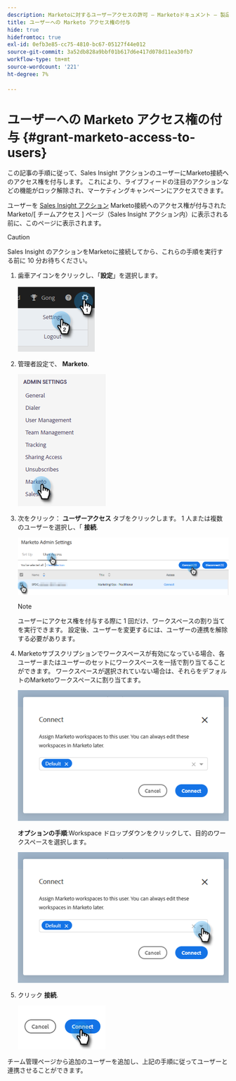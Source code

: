 ```yaml
---
description: Marketoに対するユーザーアクセスの許可 — Marketoドキュメント — 製品ドキュメント
title: ユーザーへの Marketo アクセス権の付与
hide: true
hidefromtoc: true
exl-id: 0efb3e85-cc75-4810-bc67-05127f44e012
source-git-commit: 3a52db828a9bbf01b617d6e417d078d11ea30fb7
workflow-type: tm+mt
source-wordcount: '221'
ht-degree: 7%

---
```


# ユーザーへの Marketo アクセス権の付与 {#grant-marketo-access-to-users}

この記事の手順に従って、Sales Insight アクションのユーザーにMarketo接続へのアクセス権を付与します。 これにより、ライブフィードの注目のアクションなどの機能がロック解除され、マーケティングキャンペーンにアクセスできます。

ユーザーを [Sales Insight アクション](/help/marketo/product-docs/marketo-sales-insight/actions/admin/invite-users-and-admins.md#invite-users) Marketo接続へのアクセス権が付与されたMarketo/[ チームアクセス ] ページ（Sales Insight アクション内）に表示される前に、このページに表示されます。

>[!CAUTION]
>
>Sales Insight のアクションをMarketoに接続してから、これらの手順を実行する前に 10 分お待ちください。

1. 歯車アイコンをクリックし、「**設定**」を選択します。

   ![](assets/grant-marketo-access-to-users-1.png)

1. 管理者設定で、 **Marketo**.

   ![](assets/grant-marketo-access-to-users-2.png)

1. 次をクリック： **ユーザーアクセス** タブをクリックします。 1 人または複数のユーザーを選択し、「 **接続**.

   ![](assets/grant-marketo-access-to-users-3.png)

   >[!NOTE]
   >
   >ユーザーにアクセス権を付与する際に 1 回だけ、ワークスペースの割り当てを実行できます。 設定後、ユーザーを変更するには、ユーザーの連携を解除する必要があります。

1. Marketoサブスクリプションでワークスペースが有効になっている場合、各ユーザーまたはユーザーのセットにワークスペースを一括で割り当てることができます。 ワークスペースが選択されていない場合は、それらをデフォルトのMarketoワークスペースに割り当てます。

   ![](assets/grant-marketo-access-to-users-4.png)

   **オプションの手順**:Workspace ドロップダウンをクリックして、目的のワークスペースを選択します。

   ![](assets/grant-marketo-access-to-users-5.png)

1. クリック **接続**.

   ![](assets/grant-marketo-access-to-users-6.png)

チーム管理ページから追加のユーザーを追加し、上記の手順に従ってユーザーと連携させることができます。
